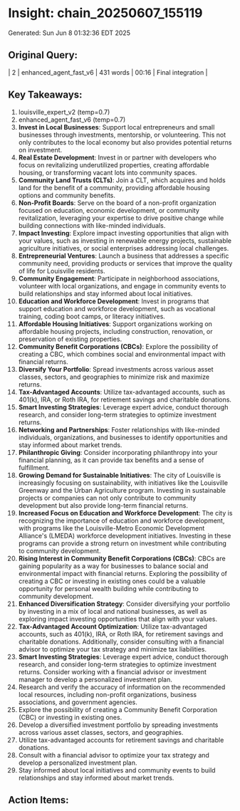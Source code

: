 # Insight: chain_20250607_155119
Generated: Sun Jun  8 01:32:36 EDT 2025

## Original Query:
| 2 | enhanced_agent_fast_v6 | 431 words | 00:16 | Final integration |

## Key Takeaways:
1. louisville_expert_v2 (temp=0.7)
2. enhanced_agent_fast_v6 (temp=0.7)
1. **Invest in Local Businesses**: Support local entrepreneurs and small businesses through investments, mentorship, or volunteering. This not only contributes to the local economy but also provides potential returns on investment.
2. **Real Estate Development**: Invest in or partner with developers who focus on revitalizing underutilized properties, creating affordable housing, or transforming vacant lots into community spaces.
3. **Community Land Trusts (CLTs)**: Join a CLT, which acquires and holds land for the benefit of a community, providing affordable housing options and community benefits.
4. **Non-Profit Boards**: Serve on the board of a non-profit organization focused on education, economic development, or community revitalization, leveraging your expertise to drive positive change while building connections with like-minded individuals.
5. **Impact Investing**: Explore impact investing opportunities that align with your values, such as investing in renewable energy projects, sustainable agriculture initiatives, or social enterprises addressing local challenges.
6. **Entrepreneurial Ventures**: Launch a business that addresses a specific community need, providing products or services that improve the quality of life for Louisville residents.
7. **Community Engagement**: Participate in neighborhood associations, volunteer with local organizations, and engage in community events to build relationships and stay informed about local initiatives.
8. **Education and Workforce Development**: Invest in programs that support education and workforce development, such as vocational training, coding boot camps, or literacy initiatives.
9. **Affordable Housing Initiatives**: Support organizations working on affordable housing projects, including construction, renovation, or preservation of existing properties.
10. **Community Benefit Corporations (CBCs)**: Explore the possibility of creating a CBC, which combines social and environmental impact with financial returns.
1. **Diversify Your Portfolio**: Spread investments across various asset classes, sectors, and geographies to minimize risk and maximize returns.
2. **Tax-Advantaged Accounts**: Utilize tax-advantaged accounts, such as 401(k), IRA, or Roth IRA, for retirement savings and charitable donations.
3. **Smart Investing Strategies**: Leverage expert advice, conduct thorough research, and consider long-term strategies to optimize investment returns.
4. **Networking and Partnerships**: Foster relationships with like-minded individuals, organizations, and businesses to identify opportunities and stay informed about market trends.
5. **Philanthropic Giving**: Consider incorporating philanthropy into your financial planning, as it can provide tax benefits and a sense of fulfillment.
1. **Growing Demand for Sustainable Initiatives**: The city of Louisville is increasingly focusing on sustainability, with initiatives like the Louisville Greenway and the Urban Agriculture program. Investing in sustainable projects or companies can not only contribute to community development but also provide long-term financial returns.
2. **Increased Focus on Education and Workforce Development**: The city is recognizing the importance of education and workforce development, with programs like the Louisville-Metro Economic Development Alliance's (LMEDA) workforce development initiatives. Investing in these programs can provide a strong return on investment while contributing to community development.
3. **Rising Interest in Community Benefit Corporations (CBCs)**: CBCs are gaining popularity as a way for businesses to balance social and environmental impact with financial returns. Exploring the possibility of creating a CBC or investing in existing ones could be a valuable opportunity for personal wealth building while contributing to community development.
1. **Enhanced Diversification Strategy**: Consider diversifying your portfolio by investing in a mix of local and national businesses, as well as exploring impact investing opportunities that align with your values.
2. **Tax-Advantaged Account Optimization**: Utilize tax-advantaged accounts, such as 401(k), IRA, or Roth IRA, for retirement savings and charitable donations. Additionally, consider consulting with a financial advisor to optimize your tax strategy and minimize tax liabilities.
3. **Smart Investing Strategies**: Leverage expert advice, conduct thorough research, and consider long-term strategies to optimize investment returns. Consider working with a financial advisor or investment manager to develop a personalized investment plan.
1. Research and verify the accuracy of information on the recommended local resources, including non-profit organizations, business associations, and government agencies.
2. Explore the possibility of creating a Community Benefit Corporation (CBC) or investing in existing ones.
3. Develop a diversified investment portfolio by spreading investments across various asset classes, sectors, and geographies.
4. Utilize tax-advantaged accounts for retirement savings and charitable donations.
5. Consult with a financial advisor to optimize your tax strategy and develop a personalized investment plan.
6. Stay informed about local initiatives and community events to build relationships and stay informed about market trends.

## Action Items:
